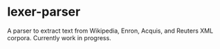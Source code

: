 lexer-parser
============

A parser to extract text from Wikipedia, Enron, Acquis, and Reuters XML corpora. Currently work in progress.
